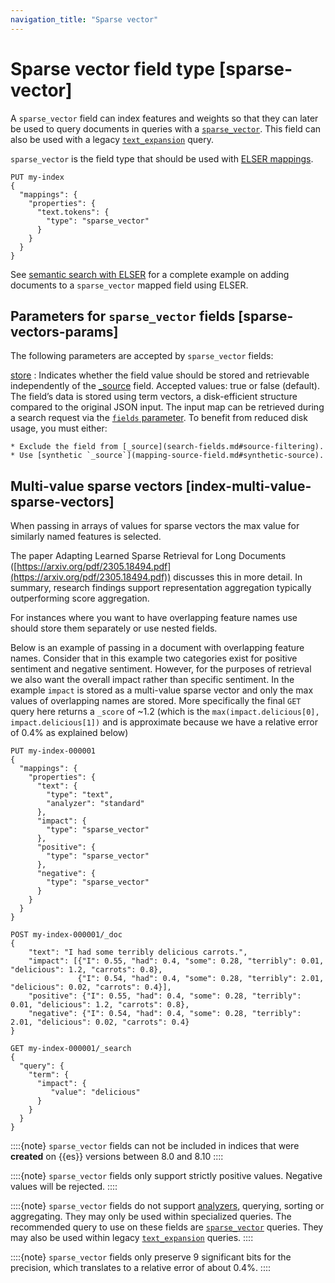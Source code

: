 ```yaml
---
navigation_title: "Sparse vector"
---
```


# Sparse vector field type [sparse-vector]


A `sparse_vector` field can index features and weights so that they can later be used to query documents in queries with a [`sparse_vector`](query-dsl-sparse-vector-query.md). This field can also be used with a legacy [`text_expansion`](query-dsl-text-expansion-query.md) query.

`sparse_vector` is the field type that should be used with [ELSER mappings](semantic-search-elser.md#elser-mappings).

```console
PUT my-index
{
  "mappings": {
    "properties": {
      "text.tokens": {
        "type": "sparse_vector"
      }
    }
  }
}
```

See [semantic search with ELSER](semantic-search-elser.md) for a complete example on adding documents to a `sparse_vector` mapped field using ELSER.

## Parameters for `sparse_vector` fields [sparse-vectors-params]

The following parameters are accepted by `sparse_vector` fields:

[store](mapping-store.md)
:   Indicates whether the field value should be stored and retrievable independently of the [_source](mapping-source-field.md) field. Accepted values: true or false (default). The field’s data is stored using term vectors, a disk-efficient structure compared to the original JSON input. The input map can be retrieved during a search request via the [`fields` parameter](search-fields.md#search-fields-param). To benefit from reduced disk usage, you must either:

    * Exclude the field from [_source](search-fields.md#source-filtering).
    * Use [synthetic `_source`](mapping-source-field.md#synthetic-source).



## Multi-value sparse vectors [index-multi-value-sparse-vectors]

When passing in arrays of values for sparse vectors the max value for similarly named features is selected.

The paper Adapting Learned Sparse Retrieval for Long Documents ([https://arxiv.org/pdf/2305.18494.pdf](https://arxiv.org/pdf/2305.18494.pdf)) discusses this in more detail. In summary, research findings support representation aggregation typically outperforming score aggregation.

For instances where you want to have overlapping feature names use should store them separately or use nested fields.

Below is an example of passing in a document with overlapping feature names. Consider that in this example two categories exist for positive sentiment and negative sentiment. However, for the purposes of retrieval we also want the overall impact rather than specific sentiment. In the example `impact` is stored as a multi-value sparse vector and only the max values of overlapping names are stored. More specifically the final `GET` query here returns a `_score` of ~1.2 (which is the `max(impact.delicious[0], impact.delicious[1])` and is approximate because we have a relative error of 0.4% as explained below)

```console
PUT my-index-000001
{
  "mappings": {
    "properties": {
      "text": {
        "type": "text",
        "analyzer": "standard"
      },
      "impact": {
        "type": "sparse_vector"
      },
      "positive": {
        "type": "sparse_vector"
      },
      "negative": {
        "type": "sparse_vector"
      }
    }
  }
}

POST my-index-000001/_doc
{
    "text": "I had some terribly delicious carrots.",
    "impact": [{"I": 0.55, "had": 0.4, "some": 0.28, "terribly": 0.01, "delicious": 1.2, "carrots": 0.8},
               {"I": 0.54, "had": 0.4, "some": 0.28, "terribly": 2.01, "delicious": 0.02, "carrots": 0.4}],
    "positive": {"I": 0.55, "had": 0.4, "some": 0.28, "terribly": 0.01, "delicious": 1.2, "carrots": 0.8},
    "negative": {"I": 0.54, "had": 0.4, "some": 0.28, "terribly": 2.01, "delicious": 0.02, "carrots": 0.4}
}

GET my-index-000001/_search
{
  "query": {
    "term": {
      "impact": {
         "value": "delicious"
      }
    }
  }
}
```

::::{note} 
`sparse_vector` fields can not be included in indices that were **created** on {{es}} versions between 8.0 and 8.10
::::


::::{note} 
`sparse_vector` fields only support strictly positive values. Negative values will be rejected.
::::


::::{note} 
`sparse_vector` fields do not support [analyzers](analysis.md), querying, sorting or aggregating. They may only be used within specialized queries. The recommended query to use on these fields are [`sparse_vector`](query-dsl-sparse-vector-query.md) queries. They may also be used within legacy [`text_expansion`](query-dsl-text-expansion-query.md) queries.
::::


::::{note} 
`sparse_vector` fields only preserve 9 significant bits for the precision, which translates to a relative error of about 0.4%.
::::



